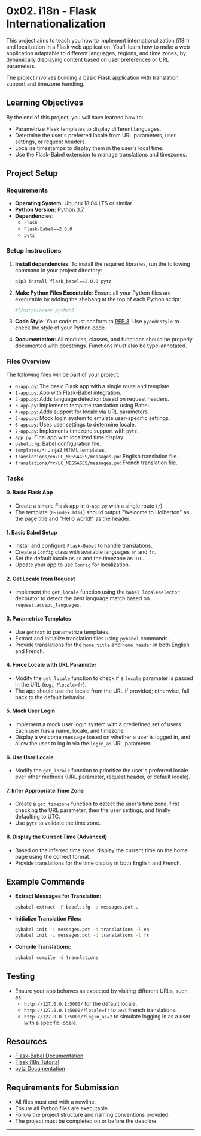 
# 0x02. i18n - Flask Internationalization

This project aims to teach you how to implement internationalization (i18n) and localization in a Flask web application. You'll learn how to make a web application adaptable to different languages, regions, and time zones, by dynamically displaying content based on user preferences or URL parameters.

The project involves building a basic Flask application with translation support and timezone handling.

## Learning Objectives

By the end of this project, you will have learned how to:

- Parametrize Flask templates to display different languages.
- Determine the user's preferred locale from URL parameters, user settings, or request headers.
- Localize timestamps to display them in the user's local time.
- Use the Flask-Babel extension to manage translations and timezones.

## Project Setup

### Requirements

- **Operating System:** Ubuntu 18.04 LTS or similar.
- **Python Version:** Python 3.7.
- **Dependencies:**
  - `Flask`
  - `Flask-Babel==2.0.0`
  - `pytz`

### Setup Instructions

1. **Install dependencies**:
   To install the required libraries, run the following command in your project directory:

   ```bash
   pip3 install flask_babel==2.0.0 pytz
   ```

2. **Make Python Files Executable**:
   Ensure all your Python files are executable by adding the shebang at the top of each Python script:

   ```python
   #!/usr/bin/env python3
   ```

3. **Code Style**:
   Your code must conform to [PEP 8](https://pep8.org/). Use `pycodestyle` to check the style of your Python code.

4. **Documentation**:
   All modules, classes, and functions should be properly documented with docstrings. Functions must also be type-annotated.

### Files Overview

The following files will be part of your project:

- `0-app.py`: The basic Flask app with a single route and template.
- `1-app.py`: App with Flask-Babel integration.
- `2-app.py`: Adds language detection based on request headers.
- `3-app.py`: Implements template translation using Babel.
- `4-app.py`: Adds support for locale via URL parameters.
- `5-app.py`: Mock login system to emulate user-specific settings.
- `6-app.py`: Uses user settings to determine locale.
- `7-app.py`: Implements timezone support with `pytz`.
- `app.py`: Final app with localized time display.
- `babel.cfg`: Babel configuration file.
- `templates/*`: Jinja2 HTML templates.
- `translations/en/LC_MESSAGES/messages.po`: English translation file.
- `translations/fr/LC_MESSAGES/messages.po`: French translation file.

### Tasks

#### 0. Basic Flask App

- Create a simple Flask app in `0-app.py` with a single route (`/`).
- The template (`0-index.html`) should output "Welcome to Holberton" as the page title and "Hello world!" as the header.

#### 1. Basic Babel Setup

- Install and configure `Flask-Babel` to handle translations.
- Create a `Config` class with available languages `en` and `fr`.
- Set the default locale as `en` and the timezone as `UTC`.
- Update your app to use `Config` for localization.

#### 2. Get Locale from Request

- Implement the `get_locale` function using the `babel.localeselector` decorator to detect the best language match based on `request.accept_languages`.

#### 3. Parametrize Templates

- Use `gettext` to parametrize templates.
- Extract and initialize translation files using `pybabel` commands.
- Provide translations for the `home_title` and `home_header` in both English and French.

#### 4. Force Locale with URL Parameter

- Modify the `get_locale` function to check if a `locale` parameter is passed in the URL (e.g., `?locale=fr`).
- The app should use the locale from the URL if provided; otherwise, fall back to the default behavior.

#### 5. Mock User Login

- Implement a mock user login system with a predefined set of users. Each user has a name, locale, and timezone.
- Display a welcome message based on whether a user is logged in, and allow the user to log in via the `login_as` URL parameter.

#### 6. Use User Locale

- Modify the `get_locale` function to prioritize the user's preferred locale over other methods (URL parameter, request header, or default locale).

#### 7. Infer Appropriate Time Zone

- Create a `get_timezone` function to detect the user's time zone, first checking the URL parameter, then the user settings, and finally defaulting to UTC.
- Use `pytz` to validate the time zone.

#### 8. Display the Current Time (Advanced)

- Based on the inferred time zone, display the current time on the home page using the correct format.
- Provide translations for the time display in both English and French.

## Example Commands

- **Extract Messages for Translation:**
  ```bash
  pybabel extract -F babel.cfg -o messages.pot .
  ```

- **Initialize Translation Files:**
  ```bash
  pybabel init -i messages.pot -d translations -l en
  pybabel init -i messages.pot -d translations -l fr
  ```

- **Compile Translations:**
  ```bash
  pybabel compile -d translations
  ```

## Testing

- Ensure your app behaves as expected by visiting different URLs, such as:
  - `http://127.0.0.1:5000/` for the default locale.
  - `http://127.0.0.1:5000/?locale=fr` to test French translations.
  - `http://127.0.0.1:5000/?login_as=2` to simulate logging in as a user with a specific locale.

## Resources

- [Flask-Babel Documentation](https://flask-babel.tkte.ch/)
- [Flask i18n Tutorial](https://flask.palletsprojects.com/en/2.0.x/tutorial/i18n/)
- [pytz Documentation](https://pytz.sourceforge.io/)

## Requirements for Submission

- All files must end with a newline.
- Ensure all Python files are executable.
- Follow the project structure and naming conventions provided.
- The project must be completed on or before the deadline.

---